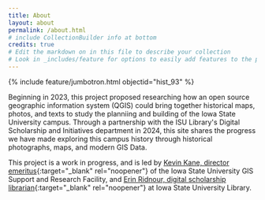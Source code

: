 ```yaml
---
title: About
layout: about
permalink: /about.html
# include CollectionBuilder info at bottom
credits: true
# Edit the markdown on in this file to describe your collection
# Look in _includes/feature for options to easily add features to the page
---
```


{% include feature/jumbotron.html objectid="hist_93" %} 

Beginning in 2023, this project proposed researching how an open source geographic information system (QGIS) could bring together historical maps, photos, and texts to study the planniing and building of the Iowa State University campus. Through a partnership with the ISU Library's Digital Scholarship and Initiatives department in 2024, this site shares the progress we have made exploring this campus history through historical photographs, maps, and modern GIS Data. 

This project is a work in progress, and is led by [Kevin Kane, director emeritus](https://faculty.sites.iastate.edu/kkane/){:target="_blank" rel="noopener"} of the Iowa State University GIS Support and Research Facility, and [Erin Ridnour, digital scholarship librarian](https://www.lib.iastate.edu/people/erin-ridnour){:target="_blank" rel="noopener"} at Iowa State University Library.


